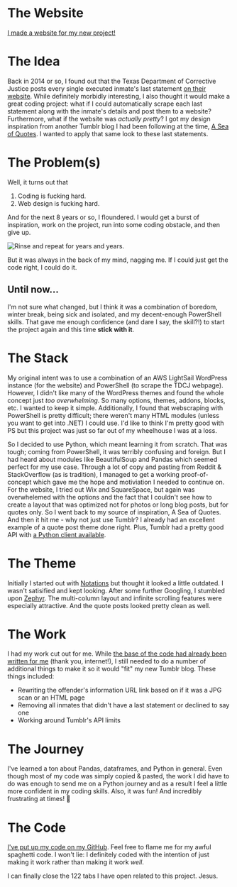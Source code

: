 # The Website
[I made a website for my new project!](https://lastwords.fyi)

# The Idea
Back in 2014 or so, I found out that the Texas Department of Corrective Justice posts every single executed inmate's last statement [on their website](https://www.tdcj.texas.gov/death_row/dr_executed_offenders.html). While definitely morbidly interesting, I also thought it would make a great coding project: what if I could automatically scrape each last statement along with the inmate's details and post them to a website? Furthermore, what if the website was *actually pretty*? I got my design inspiration from another Tumblr blog I had been following at the time, [A Sea of Quotes](https://www.aseaofquotes.com/). I wanted to apply that same look to these last statements.

# The Problem(s)
Well, it turns out that
1. Coding is fucking hard.
2. Web design is fucking hard.
  
And for the next 8 years or so, I floundered. I would get a burst of inspiration, work on the project, run into some coding obstacle, and then give up. 

![Rinse and repeat for years and years](https://i.imgur.com/qE2xj7x.jpg). 

But it was always in the back of my mind, nagging me. If I could just get the code right, I could do it.

## Until now...
I'm not sure what changed, but I think it was a combination of boredom, winter break, being sick and isolated, and my decent-enough PowerShell skills. That gave me enough confidence (and dare I say, the skill?!) to start the project again and this time **stick with it**.

# The Stack
My original intent was to use a combination of an AWS LightSail WordPress instance (for the website) and PowerShell (to scrape the TDCJ webpage). However, I didn't like many of the WordPress themes and found the whole concept just *too overwhelming*. So many options, themes, addons, blocks, etc. I wanted to keep it simple.
Additionally, I found that webscraping with PowerShell is pretty difficult; there weren't many HTML modules (unless you want to get into .NET) I could use. I'd like to think I'm pretty good with PS but this project was just so far out of my wheelhouse I was at a loss.

So I decided to use Python, which meant learning it from scratch. That was tough; coming from PowerShell, it was terribly confusing and foreign. But I had heard about modules like BeautifulSoup and Pandas which seemed perfect for my use case. Through a lot of copy and pasting from Reddit & StackOverflow (as is tradition), I managed to get a working proof-of-concept which gave me the hope and motiviation I needed to continue on.
For the website, I tried out Wix and SquareSpace, but again was overwhelemed with the options and the fact that I couldn't see how to create a layout that was optimized not for photos or long blog posts, but for quotes only. So I went back to my source of inspiration, A Sea of Quotes. And then it hit me - why not just use Tumblr? I already had an excellent example of a quote post theme done right. Plus, Tumblr had a pretty good API with [a Python client available](https://github.com/tumblr/pytumblr).

# The Theme
Initially I started out with [Notations](https://www.tumblr.com/theme/8631) but thought it looked a little outdated. I wasn't satisified and kept looking.
After some further Googling, I stumbled upon [Zephyr](https://shoseii.tumblr.com/post/174988950529/zephyr-theme-14-live-preview-codes). The multi-column layout and infinite scrolling features were especially attractive. And the quote posts looked pretty clean as well.

# The Work
I had my work cut out for me. While [the base of the code had already been written for me](https://stackoverflow.com/a/64873079) (thank you, internet!), I still needed to do a number of additional things to make it so it would "fit" my new Tumblr blog. These things included:
* Rewriting the offender's information URL link based on if it was a JPG scan or an HTML page
* Removing all inmates that didn't have a last statement or declined to say one
* Working around Tumblr's API limits

# The Journey
I've learned a ton about Pandas, dataframes, and Python in general. Even though most of my code was simply copied & pasted, the work I did have to do was enough to send me on a Python journey and as a result I feel a little more confident in my coding skills. Also, it was fun! And incredibly frustrating at times! 🌈

# The Code
[I've put up my code on my GitHub](https://github.com/perfectly-preserved-pie/lastwords). Feel free to flame me for my awful spaghetti code. I won't lie: I definitely coded with the intention of just making it work rather than making it work *well*.

I can finally close the 122 tabs I have open related to this project. Jesus.
